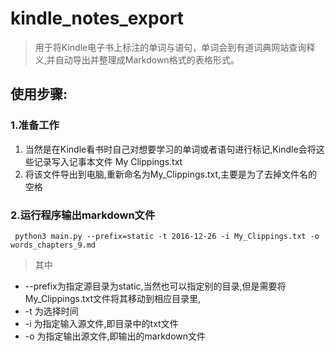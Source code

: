 # kindle_notes_export

> 用于将Kindle电子书上标注的单词与语句，单词会到有道词典网站查询释义,并自动导出并整理成Markdown格式的表格形式。

## 使用步骤:

### 1.准备工作
1. 当然是在Kindle看书时自己对想要学习的单词或者语句进行标记,Kindle会将这些记录写入记事本文件 My Clippings.txt
2. 将该文件导出到电脑,重新命名为My_Clippings.txt,主要是为了去掉文件名的空格

### 2.运行程序输出markdown文件
```shell
 python3 main.py --prefix=static -t 2016-12-26 -i My_Clippings.txt -o words_chapters_9.md
```
>其中 
 - --prefix为指定源目录为static,当然也可以指定别的目录,但是需要将My_Clippings.txt文件将其移动到相应目录里,
 - -t 为选择时间
 - -i 为指定输入源文件,即目录中的txt文件
 - -o 为指定输出源文件,即输出的markdown文件

